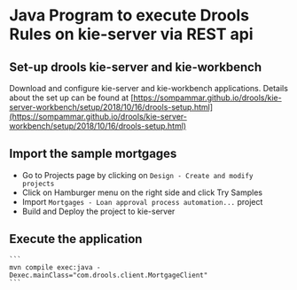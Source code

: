 # Java Program to execute Drools Rules on kie-server via REST api

## Set-up drools kie-server and kie-workbench

Download and configure kie-server and kie-workbench applications. Details about the set up can be found at [https://sompammar.github.io/drools/kie-server-workbench/setup/2018/10/16/drools-setup.html](https://sompammar.github.io/drools/kie-server-workbench/setup/2018/10/16/drools-setup.html)

## Import the sample mortgages 

-  Go to Projects page by clicking on ```Design - Create and modify projects```
- Click on Hamburger menu on the right side and click Try Samples
- Import ```Mortgages - Loan approval process automation...``` project
- Build and Deploy the project to kie-server

## Execute the application
    ```
    mvn compile exec:java -Dexec.mainClass="com.drools.client.MortgageClient"
    ```